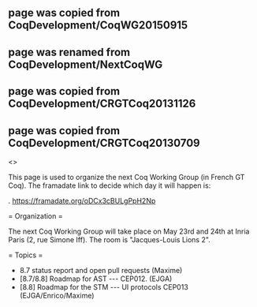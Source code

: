## page was copied from CoqDevelopment/CoqWG20150915
## page was renamed from CoqDevelopment/NextCoqWG
## page was copied from CoqDevelopment/CRGTCoq20131126
## page was copied from CoqDevelopment/CRGTCoq20130709
<<TableOfContents>>

This page is used to organize the next Coq Working Group (in French GT Coq). The framadate link to decide which day it will happen is:

 . https://framadate.org/oDCx3cBULgPpH2Np

= Organization =

The next Coq Working Group will take place on May 23rd and 24th at Inria Paris (2, rue Simone Iff). The room is "Jacques-Louis Lions 2".

= Topics =

 * 8.7 status report and open pull requests (Maxime)
 * [8.7/8.8] Roadmap for AST --- CEP012. (EJGA)
 * [8.8] Roadmap for the STM --- UI protocols CEP013 (EJGA/Enrico/Maxime)
